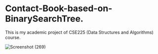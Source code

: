 # Contact-Book-based-on-BinarySearchTree.
This is my academic project of CSE225 (Data Structures and Algorithms) course.

![Screenshot (269)](https://github.com/ArkaKarmoker/Contact-Book-based-on-BinarySearchTree./assets/91338507/e55718be-6502-41db-bb2a-847a5a03d2ae)
